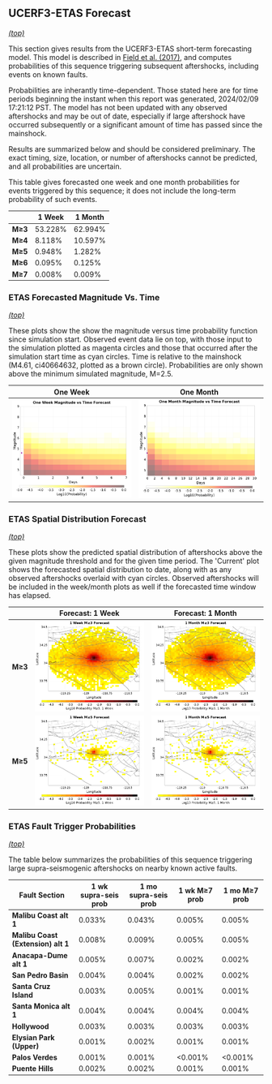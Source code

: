 ## UCERF3-ETAS Forecast
*[(top)](#table-of-contents)*

This section gives results from the UCERF3-ETAS short-term forecasting model. This model is described in [Field et al. (2017)](http://bssa.geoscienceworld.org/lookup/doi/10.1785/0120160173), and computes probabilities of this sequence triggering subsequent aftershocks, including events on known faults.

Probabilities are inherantly time-dependent. Those stated here are for time periods beginning the instant when this report was generated, 2024/02/09 17:21:12 PST. The model has not been updated with any observed aftershocks and may be out of date, especially if large aftershock have occurred subsequently or a significant amount of time has passed since the mainshock.

Results are summarized below and should be considered preliminary. The exact timing, size, location, or number of aftershocks cannot be predicted, and all probabilities are uncertain.


This table gives forecasted one week and one month probabilities for events triggered by this sequence; it does not include the long-term probability of such events.

|  | 1 Week | 1 Month |
|-----|-----|-----|
| **M&ge;3** | 53.228% | 62.994% |
| **M&ge;4** | 8.118% | 10.597% |
| **M&ge;5** | 0.948% | 1.282% |
| **M&ge;6** | 0.095% | 0.125% |
| **M&ge;7** | 0.008% | 0.009% |

### ETAS Forecasted Magnitude Vs. Time
*[(top)](#table-of-contents)*

These plots show the show the magnitude versus time probability function since simulation start. Observed event data lie on top, with those input to the simulation plotted as magenta circles and those that occurred after the simulation start time as cyan circles. Time is relative to the mainshock (M4.61, ci40664632, plotted as a brown circle). Probabilities are only shown above the minimum simulated magnitude, M=2.5.

| One Week | One Month |
|-----|-----|
| ![Mag-time plot](resources/mag_time_week.png) | ![Mag-time plot](resources/mag_time_month.png) |

### ETAS Spatial Distribution Forecast
*[(top)](#table-of-contents)*

These plots show the predicted spatial distribution of aftershocks above the given magnitude threshold and for the given time period. The 'Current' plot shows the forecasted spatial distribution to date, along with as any observed aftershocks overlaid with cyan circles. Observed aftershocks will be included in the week/month plots as well if the forecasted time window has elapsed.

|  | Forecast: 1 Week | Forecast: 1 Month |
|-----|-----|-----|
| **M&ge;3** | ![Map](resources/comcat_compare_prob_1wk_m3.png) | ![Map](resources/comcat_compare_prob_1mo_m3.png) |
| **M&ge;5** | ![Map](resources/comcat_compare_prob_1wk_m5.png) | ![Map](resources/comcat_compare_prob_1mo_m5.png) |

### ETAS Fault Trigger Probabilities
*[(top)](#table-of-contents)*

The table below summarizes the probabilities of this sequence triggering large supra-seismogenic aftershocks on nearby known active faults.

| Fault Section | 1 wk supra-seis prob | 1 mo supra-seis prob | 1 wk M&ge;7 prob | 1 mo M&ge;7 prob |
|-----|-----|-----|-----|-----|
| **Malibu Coast alt 1** | 0.033% | 0.043% | 0.005% | 0.005% |
| **Malibu Coast (Extension) alt 1** | 0.008% | 0.009% | 0.005% | 0.005% |
| **Anacapa-Dume alt 1** | 0.005% | 0.007% | 0.002% | 0.002% |
| **San Pedro Basin** | 0.004% | 0.004% | 0.002% | 0.002% |
| **Santa Cruz Island** | 0.003% | 0.005% | 0.001% | 0.001% |
| **Santa Monica alt 1** | 0.004% | 0.004% | 0.004% | 0.004% |
| **Hollywood** | 0.003% | 0.003% | 0.003% | 0.003% |
| **Elysian Park (Upper)** | 0.001% | 0.002% | 0.001% | 0.001% |
| **Palos Verdes** | 0.001% | 0.001% | <0.001% | <0.001% |
| **Puente Hills** | 0.002% | 0.002% | 0.001% | 0.001% |
